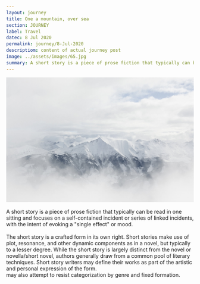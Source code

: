 ```yaml
---
layout: journey
title: One a mountain, over sea
section: JOURNEY
label: Travel
datec: 8 Jul 2020
permalink: journey/8-Jul-2020
descriptiom: content of actual journey post
image: ../assets/images/65.jpg
summary: A short story is a piece of prose fiction that typically can be read in one sitting and focuses on a self-contained incident or series of linked incidents, with the intent of evoking a "single effect" or mood.
---
```

  <img src="../assets/images/65.jpg" class="journ-pic">

 <p> A short story is a piece of prose fiction that typically can be read in one sitting and focuses on a self-contained incident or series of linked incidents, with the intent of evoking a "single effect" or mood.<br><br>
  The short story is a crafted form in its own right. Short stories make use of plot, resonance, and other dynamic components as in a novel, but typically to a lesser degree. While the short story is largely distinct from the novel or novella/short novel, authors generally draw from a common pool of literary techniques.
  Short story writers may define their works as part of the artistic and personal expression of the form. <br> may also attempt to resist categorization by genre and fixed formation.
  </p>
